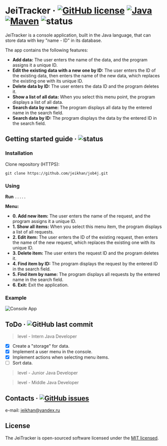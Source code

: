 # JeiTracker &middot; [![GitHub license](https://img.shields.io/badge/license-MIT-brightgreen.svg)](https://github.com/jeikhan/job4j/blob/hotfix_3/LICENSE) [![Java](https://img.shields.io/badge/Java-v13-blue)](https://www.oracle.com/java/technologies/javase-downloads.html) [![Maven](https://img.shields.io/badge/Maven-v3.6.2-blue)](https://maven.apache.org/download.cgi) ![status](https://img.shields.io/badge/status-development-red)

JeiTracker is a console application, built in the Java language, that can store data with key "name - ID" in its database.

The app contains the following features:

- **Add data:** The user enters the name of the data, and the program assigns it a unique ID.
- **Edit the existing data with a new one by ID:** The user enters the ID of the existing data, then enters the name of the new data, which replaces the existing one with its unique ID.
- **Delete data by ID:** The user enters the data ID and the program deletes it.
- **Show a list of all data:** When you select this menu point, the program displays a list of all data.
- **Search data by name:** The program displays all data by the entered name in the search field.
- **Search data by ID:** The program displays the data by the entered ID in the search field.

## Getting started guide &middot; ![status](https://img.shields.io/badge/status-development-red)

### Installation

Clone repository (HTTPS):

```
git clone https://github.com/jeikhan/job4j.git
```

### Using

**Run** `.....`

**Menu:**
- **0. Add new item:**  The user enters the name of the request, and the program assigns it a unique ID.
- **1. Show all items:** When you select this menu item, the program displays a list of all requests.
- **2. Edit item:** The user enters the ID of the existing request, then enters the name of the new request, which replaces the existing one with its unique ID.
- **3. Delete item:** The user enters the request ID and the program deletes it.
- **4. Find item by ID:** The program displays the request by the entered ID in the search field.
- **5. Find item by name:** The program displays all requests by the entered name in the search field.
- **6. Exit:** Exit the application.

### Example

![Console App](https://i.ibb.co/DbZczCw/console-app.png)

## ToDo &middot; ![GitHub last commit](https://img.shields.io/github/last-commit/jeikhan/job4j)

> level - Intern Java Developer

- [x] Create a "storage" for data.
- [x] Implement a user menu in the console.
- [x] Implement actions when selecting menu items.
- [ ] Sort data.

> level - Junior Java Developer

> level - Middle Java Developer

## Contacts &middot; [![GitHub issues](https://img.shields.io/github/issues/jeikhan/job4j)](https://github.com/jeikhan/job4j/issues)

e-mail: jeikhan@yandex.ru

## License

The JeiTracker is open-sourced software licensed under the [MIT licensed](./LICENSE).
